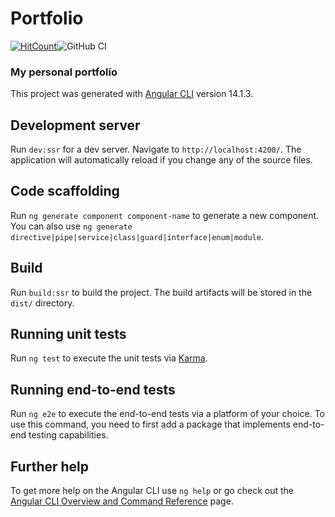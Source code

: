 # Portfolio

[![HitCount](https://hits.dwyl.com/RdDams/portfolio.svg?style=flat-square)](http://hits.dwyl.com/RdDams/portfolio)![GitHub CI](https://github.com/dwyl/auth_plug/actions/workflows/ci.yml/badge.svg)

### My personal portfolio

This project was generated with [Angular CLI](https://github.com/angular/angular-cli) version 14.1.3.

## Development server

Run `dev:ssr` for a dev server. Navigate to `http://localhost:4200/`. The application will automatically reload if you change any of the source files.

## Code scaffolding

Run `ng generate component component-name` to generate a new component. You can also use `ng generate directive|pipe|service|class|guard|interface|enum|module`.

## Build

Run `build:ssr` to build the project. The build artifacts will be stored in the `dist/` directory.

## Running unit tests

Run `ng test` to execute the unit tests via [Karma](https://karma-runner.github.io).

## Running end-to-end tests

Run `ng e2e` to execute the end-to-end tests via a platform of your choice. To use this command, you need to first add a package that implements end-to-end testing capabilities.

## Further help

To get more help on the Angular CLI use `ng help` or go check out the [Angular CLI Overview and Command Reference](https://angular.io/cli) page.
